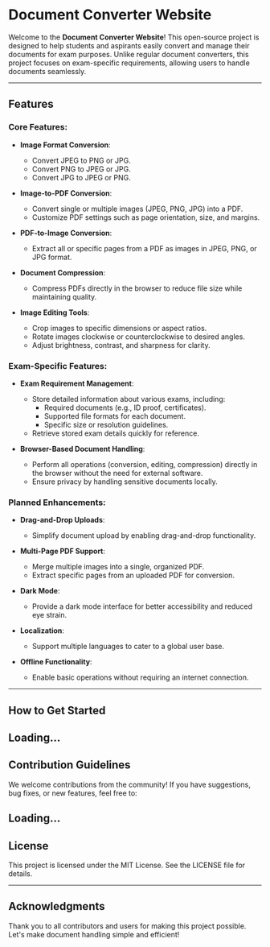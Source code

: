 # Document Converter Website

Welcome to the **Document Converter Website**! This open-source project is designed to help students and aspirants easily convert and manage their documents for exam purposes. Unlike regular document converters, this project focuses on exam-specific requirements, allowing users to handle documents seamlessly.

---

## Features

### Core Features:

- **Image Format Conversion**:
  - Convert JPEG to PNG or JPG.
  - Convert PNG to JPEG or JPG.
  - Convert JPG to JPEG or PNG.

- **Image-to-PDF Conversion**:
  - Convert single or multiple images (JPEG, PNG, JPG) into a PDF.
  - Customize PDF settings such as page orientation, size, and margins.

- **PDF-to-Image Conversion**:
  - Extract all or specific pages from a PDF as images in JPEG, PNG, or JPG format.

- **Document Compression**:
  - Compress PDFs directly in the browser to reduce file size while maintaining quality.

- **Image Editing Tools**:
  - Crop images to specific dimensions or aspect ratios.
  - Rotate images clockwise or counterclockwise to desired angles.
  - Adjust brightness, contrast, and sharpness for clarity.

### Exam-Specific Features:

- **Exam Requirement Management**:
  - Store detailed information about various exams, including:
    - Required documents (e.g., ID proof, certificates).
    - Supported file formats for each document.
    - Specific size or resolution guidelines.
  - Retrieve stored exam details quickly for reference.

- **Browser-Based Document Handling**:
  - Perform all operations (conversion, editing, compression) directly in the browser without the need for external software.
  - Ensure privacy by handling sensitive documents locally.

### Planned Enhancements:

- **Drag-and-Drop Uploads**:
  - Simplify document upload by enabling drag-and-drop functionality.

- **Multi-Page PDF Support**:
  - Merge multiple images into a single, organized PDF.
  - Extract specific pages from an uploaded PDF for conversion.

- **Dark Mode**:
  - Provide a dark mode interface for better accessibility and reduced eye strain.

- **Localization**:
  - Support multiple languages to cater to a global user base.

- **Offline Functionality**:
  - Enable basic operations without requiring an internet connection.

---

## How to Get Started

Loading...
---

## Contribution Guidelines

We welcome contributions from the community! If you have suggestions, bug fixes, or new features, feel free to:

Loading...
---

## License

This project is licensed under the MIT License. See the LICENSE file for details.

---

## Acknowledgments

Thank you to all contributors and users for making this project possible. Let's make document handling simple and efficient!

